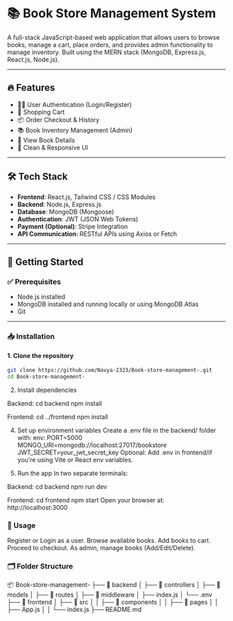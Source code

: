 # 📚 Book Store Management System

A full-stack JavaScript-based web application that allows users to browse books, manage a cart, place orders, and provides admin functionality to manage inventory. Built using the MERN stack (MongoDB, Express.js, React.js, Node.js).

---

## 🔥 Features

- 🧑‍💼 User Authentication (Login/Register)
- 🛒 Shopping Cart
- 📦 Order Checkout & History
- 📚 Book Inventory Management (Admin)
- 🧾 View Book Details
- 🎨 Clean & Responsive UI

---

## 🛠️ Tech Stack

- **Frontend**: React.js, Tailwind CSS / CSS Modules
- **Backend**: Node.js, Express.js
- **Database**: MongoDB (Mongoose)
- **Authentication**: JWT (JSON Web Tokens)
- **Payment (Optional)**: Stripe Integration
- **API Communication**: RESTful APIs using Axios or Fetch

---

## 🚀 Getting Started

### ✅ Prerequisites

- Node.js installed
- MongoDB installed and running locally or using MongoDB Atlas
- Git

---

### 📥 Installation

#### 1. Clone the repository

```bash
git clone https://github.com/Navya-2323/Book-store-management-.git
cd Book-store-management-

```

2. Install dependencies
   
Backend:
cd backend
npm install

Frontend:
cd ../frontend
npm install

4. Set up environment variables
Create a .env file in the backend/ folder with:
env:
PORT=5000
MONGO_URI=mongodb://localhost:27017/bookstore
JWT_SECRET=your_jwt_secret_key
Optional: Add .env in frontend/if you're using Vite or React env variables.

5. Run the app
In two separate terminals:

Backend:
cd backend
npm run dev

Frontend:
cd frontend
npm start
Open your browser at: http://localhost:3000

### 🧪 Usage
Register or Login as a user.
Browse available books.
Add books to cart.
Proceed to checkout.
As admin, manage books (Add/Edit/Delete).

### 🗂️ Folder Structure
📦 Book-store-management-
├── 📁 backend
│   ├── 📁 controllers
│   ├── 📁 models
│   ├── 📁 routes
│   ├── 📁 middleware
│   ├── index.js
│   └── .env
├── 📁 frontend
│   ├── 📁 src
│   │   ├── 📁 components
│   │   ├── 📁 pages
│   │   ├── App.js
│   │   └── index.js
├── README.md
